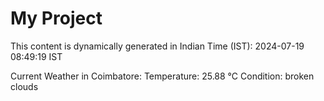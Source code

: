 # My Project

This content is dynamically generated in Indian Time (IST): 2024-07-19 08:49:19 IST


Current Weather in Coimbatore:
Temperature: 25.88 °C
Condition: broken clouds
